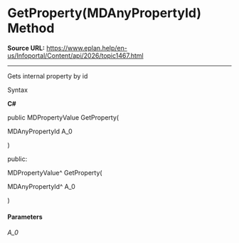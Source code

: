 # GetProperty(MDAnyPropertyId) Method

**Source URL:** https://www.eplan.help/en-us/Infoportal/Content/api/2026/topic1467.html

---

Gets internal property by id

Syntax

**C#**



public MDPropertyValue GetProperty( 

   MDAnyPropertyId A_0

)

public:

MDPropertyValue^ GetProperty( 

   MDAnyPropertyId^ A_0

)


#### Parameters

*A\_0*
